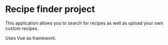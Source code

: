 # Recipe finder project

This application allows you to search for recipes as well as upload your own custom recipes.

Uses Vue as framework.
